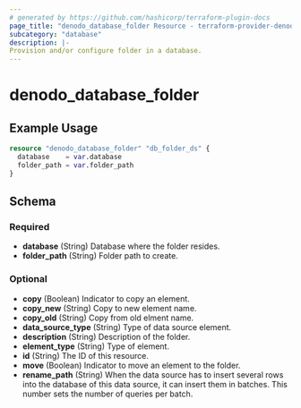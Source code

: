 ```yaml
---
# generated by https://github.com/hashicorp/terraform-plugin-docs
page_title: "denodo_database_folder Resource - terraform-provider-denodo"
subcategory: "database"
description: |-
Provision and/or configure folder in a database.
---
```


# denodo_database_folder

## Example Usage

```terraform
resource "denodo_database_folder" "db_folder_ds" {
  database    = var.database
  folder_path = var.folder_path
}
```

<!-- schema generated by tfplugindocs -->
## Schema

### Required

- **database** (String) Database where the folder resides.
- **folder_path** (String) Folder path to create.

### Optional

- **copy** (Boolean) Indicator to copy an element.
- **copy_new** (String) Copy to new element name.
- **copy_old** (String) Copy from old elment name.
- **data_source_type** (String) Type of data source element.
- **description** (String) Description of the folder.
- **element_type** (String) Type of element.
- **id** (String) The ID of this resource.
- **move** (Boolean) Indicator to move an element to the folder.
- **rename_path** (String) When the data source has to insert several rows into the database of this data source, it can insert them in batches. This number sets the number of queries per batch.
